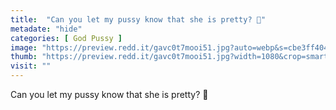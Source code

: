 ```yaml
---
title:  "Can you let my pussy know that she is pretty? 🙂"
metadate: "hide"
categories: [ God Pussy ]
image: "https://preview.redd.it/gavc0t7mooi51.jpg?auto=webp&s=cbe3ff404b0fffda6d6e301c259299f9a5bbe274"
thumb: "https://preview.redd.it/gavc0t7mooi51.jpg?width=1080&crop=smart&auto=webp&s=4365d3f3276e51e4b80716f7f6c91c2ca2fc5f92"
visit: ""
---
```

Can you let my pussy know that she is pretty? 🙂

